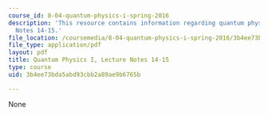```yaml
---
course_id: 8-04-quantum-physics-i-spring-2016
description: 'This resource contains information regarding quantum physics: Lecture
  Notes 14-15.'
file_location: /coursemedia/8-04-quantum-physics-i-spring-2016/3b4ee73bda5abd93cbb2a89ae9b6765b_MIT8_04S16_LecNotes14_15.pdf
file_type: application/pdf
layout: pdf
title: Quantum Physics I, Lecture Notes 14-15
type: course
uid: 3b4ee73bda5abd93cbb2a89ae9b6765b

---
```

None